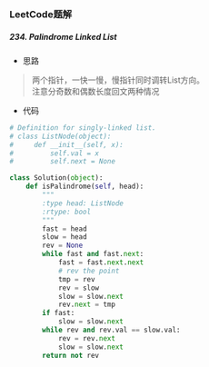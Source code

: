 
### LeetCode题解

##### 234. Palindrome Linked List
* 思路
>  两个指针，一快一慢，慢指针同时调转List方向。<br/>
>  注意分奇数和偶数长度回文两种情况

* 代码

```python
# Definition for singly-linked list.
# class ListNode(object):
#     def __init__(self, x):
#         self.val = x
#         self.next = None

class Solution(object):
    def isPalindrome(self, head):
        """
        :type head: ListNode
        :rtype: bool
        """
        fast = head
        slow = head
        rev = None
        while fast and fast.next:
            fast = fast.next.next
            # rev the point
            tmp = rev
            rev = slow
            slow = slow.next
            rev.next = tmp
        if fast:
            slow = slow.next
        while rev and rev.val == slow.val:
            rev = rev.next
            slow = slow.next
        return not rev
```


